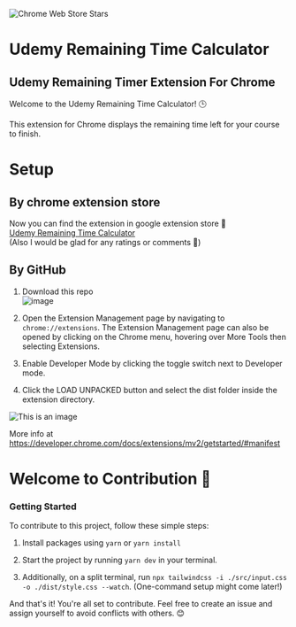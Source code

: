 ![Chrome Web Store Stars](https://img.shields.io/chrome-web-store/stars/klpecghaflmikhifcnphellhoacmnibg)

# Udemy Remaining Time Calculator

## Udemy Remaining Timer Extension For Chrome

Welcome to the Udemy Remaining Time Calculator! 🕒

This extension for Chrome displays the remaining time left for your course to finish. 

# Setup

## By chrome extension store
Now you can find the extension in google extension store 🙂  
[Udemy Remaining Time Calculator](https://chromewebstore.google.com/detail/klpecghaflmikhifcnphellhoacmnibg)  
(Also I would be glad for any ratings or comments 🙂)

## By GitHub
1. Download this repo  
![image](https://user-images.githubusercontent.com/35309972/196002502-79932428-d045-4110-ba01-1f09f5666499.png)

2. Open the Extension Management page by navigating to `chrome://extensions`. The Extension Management page can also be opened by clicking on the Chrome menu, hovering over More Tools then selecting Extensions.  
3. Enable Developer Mode by clicking the toggle switch next to Developer mode.  
4. Click the LOAD UNPACKED button and select the dist folder inside the extension directory.  

![This is an image](https://wd.imgix.net/image/BrQidfK9jaQyIHwdw91aVpkPiib2/iYdLKFsJ1KSVGLhbLRvS.png?auto=format&w=650)

More info at https://developer.chrome.com/docs/extensions/mv2/getstarted/#manifest


# Welcome to Contribution 🎉

### Getting Started
To contribute to this project, follow these simple steps:

1. Install packages using `yarn` or `yarn install`
   
2. Start the project by running `yarn dev` in your terminal.

3. Additionally, on a split terminal, run `npx tailwindcss -i ./src/input.css -o ./dist/style.css --watch`. (One-command setup might come later!)

And that's it! You're all set to contribute. Feel free to create an issue and assign yourself to avoid conflicts with others. 😊
